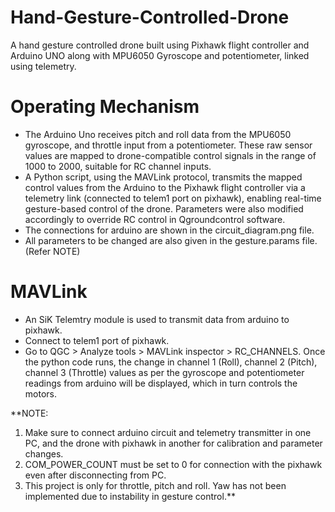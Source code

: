 # Hand-Gesture-Controlled-Drone
A hand gesture controlled drone built using Pixhawk flight controller and Arduino UNO along with MPU6050 Gyroscope and potentiometer, linked using telemetry.

# Operating Mechanism
- The Arduino Uno receives pitch and roll data from the MPU6050 gyroscope, and throttle input from a potentiometer. These raw sensor values are mapped to drone-compatible control signals in the range of 1000 to 2000, suitable for RC channel inputs.
- A Python script, using the MAVLink protocol, transmits the mapped control values from the Arduino to the Pixhawk flight controller via a telemetry link (connected to telem1 port on pixhawk), enabling real-time gesture-based control of the drone. Parameters were also modified accordingly to override RC control in Qgroundcontrol software.
- The connections for arduino are shown in the circuit_diagram.png file.
- All parameters to be changed are also given in the gesture.params file. (Refer NOTE)

# MAVLink
- An SiK Telemtry module is used to transmit data from arduino to pixhawk.
- Connect to telem1 port of pixhawk.
- Go to QGC > Analyze tools > MAVLink inspector > RC_CHANNELS. Once the python code runs, the change in channel 1 (Roll), channel 2 (Pitch), channel 3 (Throttle) values as per the gyroscope and potentiometer readings from arduino will be displayed, which in turn controls the motors.

**NOTE: 
1. Make sure to connect arduino circuit and telemetry transmitter in one PC, and the drone with pixhawk in another for calibration and parameter changes.
2. COM_POWER_COUNT must be set to 0 for connection with the pixhawk even after disconnecting from PC.
3. This project is only for throttle, pitch and roll. Yaw has not been implemented due to instability in gesture control.**
